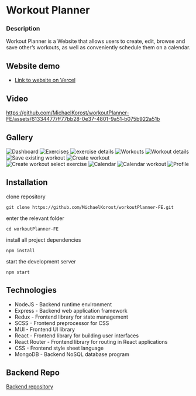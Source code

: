 # Workout Planner

### Description

Workout Planner is a Website that allows users to create, edit, browse and save other’s workouts, as well as conveniently schedule them on a calendar.

## Website demo
- [Link to website on Vercel](https://workout-planner-fe.vercel.app/)

## Video
<!-- https://user-images.githubusercontent.com/61334477/232229026-e10c34f7-9c91-444f-bb91-85595b7804b8.mp4 -->
https://github.com/MichaelKorost/workoutPlanner-FE/assets/61334477/ff77bb28-0e37-4801-9a51-b075b922a51b

## Gallery
<!-- ![Dashboard](https://i.imgur.com/6jx8obZ.png "Dashboard")
![Exercises](https://i.imgur.com/X0ovz4H.png "Exercises")
![Workouts](https://i.imgur.com/xyN6BGU.png "Workouts")
![Workout details](https://i.imgur.com/xldZgT8.png "Workout details")
![Save existing workout](https://i.imgur.com/jzGPFN6.png "Save existing workout")
![Create workout](https://i.imgur.com/1FRSKjn.png "Create workout")
![Create workout select exercise](https://i.imgur.com/cQ2s5rY.png "Create workout select exercise")
![Calendar](https://i.imgur.com/dpJ1mzr.png "Calendar")
![Calendar workout](https://i.imgur.com/pCGejMb.png "Calendar workout")
![Profile](https://i.imgur.com/1uHi3ph.png "Profile") -->

![Dashboard](https://i.imgur.com/KejYRtM.png "Dashboard")
![Exercises](https://i.imgur.com/noOKfCp.png "Exercises")
![exercise details](https://i.imgur.com/e9Px71k.png "Exercise details")
![Workouts](https://i.imgur.com/6G7GIOC.png "Workouts")
![Workout details](https://i.imgur.com/xldZgT8.png "Workout details")
![Save existing workout](https://i.imgur.com/16D7inp.png "Save existing workout")
![Create workout](https://i.imgur.com/1FRSKjn.png "Create workout")
![Create workout select exercise](https://i.imgur.com/2gLk6KI.png "Create workout select exercise")
![Calendar](https://i.imgur.com/dpJ1mzr.png "Calendar")
![Calendar workout](https://i.imgur.com/1kCQR7p.png "Calendar workout")
![Profile](https://i.imgur.com/nMwZcui.png "Profile")
## Installation

clone repository

```
git clone https://github.com/MichaelKorost/workoutPlanner-FE.git
```
enter the relevant folder

```
cd workoutPlanner-FE
```

install all project dependencies

```
npm install
```

start the development server

```
npm start
```
## Technologies

-  NodeJS - Backend runtime environment
-  Express - Backend web application framework
- Redux - Frontend library for state management
- SCSS - Frontend preprocessor for CSS
-  MUI - Frontend UI library
-  React - Frontend library for building user interfaces
-  React Router - Frontend library for routing in React applications
-  CSS - Frontend style sheet language
- MongoDB - Backend NoSQL database program

## Backend Repo
[Backend repository](https://github.com/MichaelKorost/workoutPlanner-BE)
